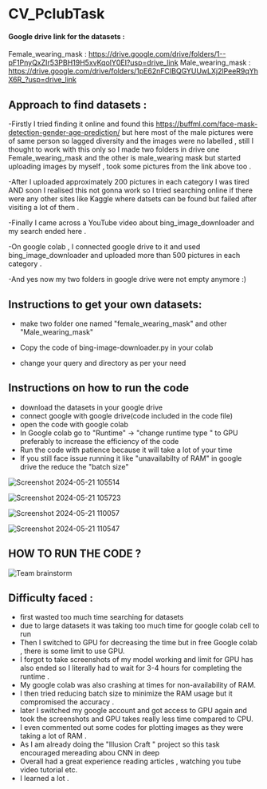 # CV_PclubTask

#### Google drive link for the datasets :
Female_wearing_mask : https://drive.google.com/drive/folders/1--pF1PnyQxZIr53PBH19H5xvKqolY0EI?usp=drive_link
Male_wearing_mask : https://drive.google.com/drive/folders/1pE62nFCIBQGYUUwLXj2lPeeR9qYhX6R_?usp=drive_link

## Approach to find datasets :
-Firstly I tried finding it online and found this https://buffml.com/face-mask-detection-gender-age-prediction/  but here most of the male pictures were of same person so lagged diversity and the images were no labelled , still I thought to work with this only so I made two folders in drive one Female_wearing_mask and the other is male_wearing mask but started uploading images by myself , took some pictures from the link above too .

-After I uploaded approximately 200 pictures in each category I was tired  AND soon I realised this not gonna work so I tried searching online if there were any other sites like Kaggle where datsets can be found but failed after visiting a lot of them .

-Finally I came across a YouTube video about bing_image_downloader and my search ended here . 

-On google colab , I connected google drive to it and used bing_image_downloader and uploaded more than 500 pictures in each category .

-And yes now my two folders in google drive were not empty anymore :)

## Instructions to get your own datasets:
- make two folder one named "female_wearing_mask" and other "Male_wearing_mask"
  
- Copy the code of bing-image-downloader.py in your colab
 
- change your query and directory as per your need

## Instructions on how to run the code 
- download the datasets in your google drive
- connect google with google drive(code included in the code file)
- open the code with google colab
- In Google colab go to "Runtime" -> "change runtime type " to GPU preferably to increase the efficiency of the code
- Run the code with patience because it will take a lot of your time
- If you still face issue running it like "unavailabilty of RAM" in google drive the reduce the "batch size"

![Screenshot 2024-05-21 105514](https://github.com/durbasmriti/CV_PclubTask/assets/152951506/ab80a515-5467-4ed6-8083-0cefd614f7b9)

![Screenshot 2024-05-21 105723](https://github.com/durbasmriti/CV_PclubTask/assets/152951506/3f7472d8-f24b-4c90-84ec-a5ff3f2c2862)

![Screenshot 2024-05-21 110057](https://github.com/durbasmriti/CV_PclubTask/assets/152951506/009213f6-bcd2-456b-98d5-98c37a8942ed)

![Screenshot 2024-05-21 110547](https://github.com/durbasmriti/CV_PclubTask/assets/152951506/9f4cfbbe-d261-443a-8802-c10710f2e2c9)

## HOW TO RUN THE CODE ?
![Team brainstorm](https://github.com/durbasmriti/CV_PclubTask/assets/152951506/f90a8432-2521-44f2-b368-bc594cf88dc6)

## Difficulty faced :
- first wasted too much time searching for datasets
- due to large datasets it was taking too much time for google colab cell to run
- Then I switched to GPU for decreasing the time but in free Google colab , there is some limit to use GPU.
- I forgot to take screenshots of my model working and limit for GPU has also ended so I literally had to wait for 3-4 hours for completing the runtime .
- My google colab was also crashing at times for non-availability of RAM.
- I then tried reducing batch size to minimize the RAM usage but it compromised the accuracy .
- later I switched my google account and got access to GPU again and took the screenshots and GPU takes really less time compared to CPU.
- I even commented out some codes for plotting images as they were taking a lot of RAM .
- As I am already doing the "Illusion Craft " project so this task encouraged mereading abou CNN in deep
- Overall had a great experience reading articles , watching you tube video tutorial etc.
- I learned a lot .

